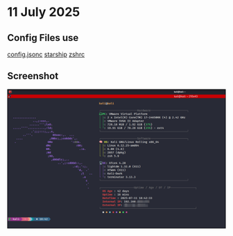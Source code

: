 # 11 July 2025 
## Config Files use
[config.jsonc](./config.jsonc)
[starship](./starship-pastel-w-timing-vienv.toml)
[zshrc](./.zshrc)

## Screenshot
![](./assets/terminal.png)
